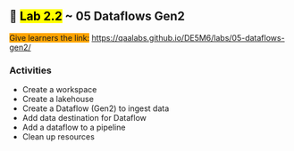 ## 🧪 <mark>Lab 2.2</mark> ~ 05 Dataflows Gen2

<span style="background-color: orange;">Give learners the link:</span> https://qaalabs.github.io/DE5M6/labs/05-dataflows-gen2/

### Activities

- Create a workspace
- Create a lakehouse
- Create a Dataflow (Gen2) to ingest data
- Add data destination for Dataflow
- Add a dataflow to a pipeline
- Clean up resources
